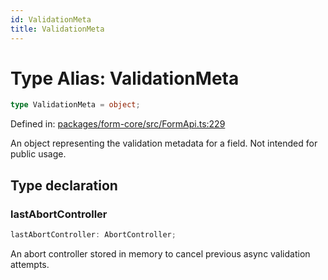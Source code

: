 ```yaml
---
id: ValidationMeta
title: ValidationMeta
---
```


# Type Alias: ValidationMeta

```ts
type ValidationMeta = object;
```

Defined in: [packages/form-core/src/FormApi.ts:229](https://github.com/TanStack/form/blob/main/packages/form-core/src/FormApi.ts#L229)

An object representing the validation metadata for a field. Not intended for public usage.

## Type declaration

### lastAbortController

```ts
lastAbortController: AbortController;
```

An abort controller stored in memory to cancel previous async validation attempts.
